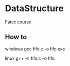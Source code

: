 # DataStructure
Fatec course

## How to
windows
gcc fifo.c -o fifo.exe

linux
g++ -c fifo.c -o fifo
